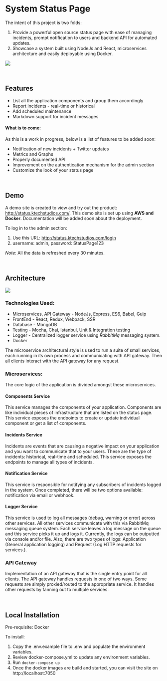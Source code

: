 # System Status Page

The intent of this project is two folds:
1. Provide a powerful open source status page with ease of managing incidents, prompt notification to users and backend API for automated updates.
2. Showcase a system built using NodeJs and React, microservices architecture and easily deployable using Docker.

![](https://drive.google.com/uc?id=1bPbeWawVN4IA7z_pYT9b7r9U0lY7a_ME)

<br />

## Features

- List all the application components and group them accordingly
- Report incidents - real-time or historical
- Add scheduled maintenance
- Markdown support for incident messages

#### What is to come:
As this is a work in progress, below is a list of features to be added soon:
- Notification of new incidents + Twitter updates
- Metrics and Graphs
- Properly documented API
- Improvement on the authentication mechanism for the admin section
- Customize the look of your status page

<br />

## Demo

A demo site is created to view and try out the product: http://status.ktechstudios.com/. This demo site is set up using **AWS and Docker**. Documentation will be added soon about the deployment.

To log in to the admin section:
1. Use this URL: http://status.ktechstudios.com/login
2. username: admin, password: StatusPage123

*Note*: All the data is refreshed every 30 minutes.

<br />


## Architecture

![](https://drive.google.com/uc?id=1lfNGS2uRZN0KSaKivH34Hc7fairvE1NL)


### Technologies Used:

- Microservices, API Gateway - NodeJs, Express, ES6, Babel, Gulp
- FrontEnd - React, Redux, Webpack, SSR
- Database - MongoDB
- Testing - Mocha, Chai, Istanbul, Unit & Integration testing
- Logger - Centralized logger service using *RabbitMq* messaging system.
- Docker

The microservice architectural style is used to run a suite of small services, each running in its own process and communicating with API gateway. Then all clients interact with the API gateway for any request.

### Microservices:
The core logic of the application is divided amongst these microservices.

#### Components Service

This service manages the components of your application. Components are like individual pieces of infrastructure that are listed on the status page. This service exposes the endpoints to create or update individual component or get a list of components.

#### Incidents Service

Incidents are events that are causing a negative impact on your application and you want to communicate that to your users. These are the type of incidents: historical, real-time and scheduled. This service exposes the endpoints to manage all types of incidents.

#### Notification Service

This service is responsible for notifying any subscribers of incidents logged in the system. Once completed, there will be two options available: notification via email or webhook.

#### Logger Service

This service is used to log all messages (debug, warning or error) across other services. All other services communicate with this via RabbitMq messaging queue system. Each service leaves a log message on the queue and this service picks it up and logs it. Currently, the logs can be outputted via console and/or file. Also, there are two types of logs: Application (General application logging) and Request (Log HTTP requests for services.).

### API Gateway

Implementation of an API gateway that is the single entry point for all clients. The API gateway handles requests in one of two ways. Some requests are simply proxied/routed to the appropriate service. It handles other requests by fanning out to multiple services.


<br />

## Local Installation

Pre-requisite: Docker

To install:
1. Copy the .env.example file to .env and populate the environment variables.
2. Review docker-compose.yml to update any environment variables.
3. Run `docker-compose up`
4. Once the docker images are build and started, you can visit the site on http://localhost:7050
